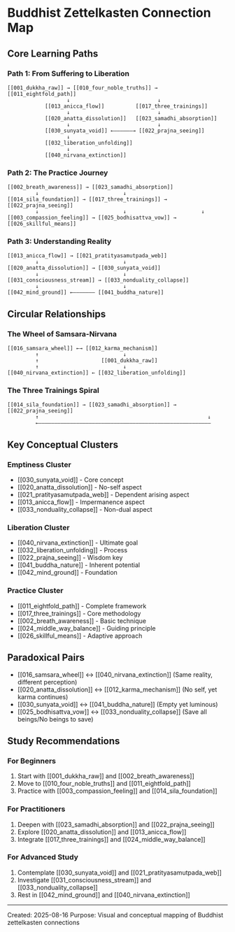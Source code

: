 # Buddhist Zettelkasten Connection Map

## Core Learning Paths

### Path 1: From Suffering to Liberation
```
[[001_dukkha_raw]] → [[010_four_noble_truths]] → [[011_eightfold_path]] 
                   ↓                            ↓
            [[013_anicca_flow]]          [[017_three_trainings]]
                   ↓                            ↓
            [[020_anatta_dissolution]]   [[023_samadhi_absorption]]
                   ↓                            ↓
            [[030_sunyata_void]] ←——————→ [[022_prajna_seeing]]
                   ↓
            [[032_liberation_unfolding]]
                   ↓
            [[040_nirvana_extinction]]
```

### Path 2: The Practice Journey
```
[[002_breath_awareness]] → [[023_samadhi_absorption]]
         ↓                           ↓
[[014_sila_foundation]] → [[017_three_trainings]] → [[022_prajna_seeing]]
         ↓                           ↓                        ↓
[[003_compassion_feeling]] → [[025_bodhisattva_vow]] → [[026_skillful_means]]
```

### Path 3: Understanding Reality
```
[[013_anicca_flow]] → [[021_pratityasamutpada_web]]
         ↓                           ↓
[[020_anatta_dissolution]] → [[030_sunyata_void]]
         ↓                           ↓
[[031_consciousness_stream]] → [[033_nonduality_collapse]]
         ↓                           ↓
[[042_mind_ground]] ←——————— [[041_buddha_nature]]
```

## Circular Relationships

### The Wheel of Samsara-Nirvana
```
[[016_samsara_wheel]] ←→ [[012_karma_mechanism]]
         ↑                           ↓
         ↑                    [[001_dukkha_raw]]
         ↑                           ↓
[[040_nirvana_extinction]] ← [[032_liberation_unfolding]]
```

### The Three Trainings Spiral
```
[[014_sila_foundation]] → [[023_samadhi_absorption]] → [[022_prajna_seeing]]
         ↑                                                      ↓
         ←———————————————————————————————————————————————————————
```

## Key Conceptual Clusters

### Emptiness Cluster
- [[030_sunyata_void]] - Core concept
- [[020_anatta_dissolution]] - No-self aspect
- [[021_pratityasamutpada_web]] - Dependent arising aspect  
- [[013_anicca_flow]] - Impermanence aspect
- [[033_nonduality_collapse]] - Non-dual aspect

### Liberation Cluster
- [[040_nirvana_extinction]] - Ultimate goal
- [[032_liberation_unfolding]] - Process
- [[022_prajna_seeing]] - Wisdom key
- [[041_buddha_nature]] - Inherent potential
- [[042_mind_ground]] - Foundation

### Practice Cluster
- [[011_eightfold_path]] - Complete framework
- [[017_three_trainings]] - Core methodology
- [[002_breath_awareness]] - Basic technique
- [[024_middle_way_balance]] - Guiding principle
- [[026_skillful_means]] - Adaptive approach

## Paradoxical Pairs

- [[016_samsara_wheel]] ↔ [[040_nirvana_extinction]] (Same reality, different perception)
- [[020_anatta_dissolution]] ↔ [[012_karma_mechanism]] (No self, yet karma continues)
- [[030_sunyata_void]] ↔ [[041_buddha_nature]] (Empty yet luminous)
- [[025_bodhisattva_vow]] ↔ [[033_nonduality_collapse]] (Save all beings/No beings to save)

## Study Recommendations

### For Beginners
1. Start with [[001_dukkha_raw]] and [[002_breath_awareness]]
2. Move to [[010_four_noble_truths]] and [[011_eightfold_path]]
3. Practice with [[003_compassion_feeling]] and [[014_sila_foundation]]

### For Practitioners
1. Deepen with [[023_samadhi_absorption]] and [[022_prajna_seeing]]
2. Explore [[020_anatta_dissolution]] and [[013_anicca_flow]]
3. Integrate [[017_three_trainings]] and [[024_middle_way_balance]]

### For Advanced Study
1. Contemplate [[030_sunyata_void]] and [[021_pratityasamutpada_web]]
2. Investigate [[031_consciousness_stream]] and [[033_nonduality_collapse]]
3. Rest in [[042_mind_ground]] and [[040_nirvana_extinction]]

---
Created: 2025-08-16
Purpose: Visual and conceptual mapping of Buddhist zettelkasten connections